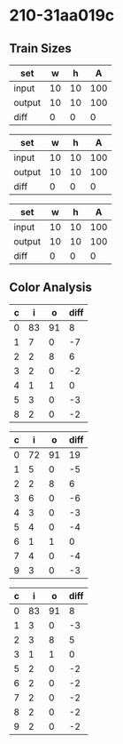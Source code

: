 # 210-31aa019c
## Train Sizes

|set|w|h|A|
|---|---|---|---|
|input|10|10|100|
|output|10|10|100|
|diff|0|0|0|


|set|w|h|A|
|---|---|---|---|
|input|10|10|100|
|output|10|10|100|
|diff|0|0|0|


|set|w|h|A|
|---|---|---|---|
|input|10|10|100|
|output|10|10|100|
|diff|0|0|0|


## Color Analysis

|c|i|o|diff|
|---|---|---|---|
|0|83|91|8|
|1|7|0|-7|
|2|2|8|6|
|3|2|0|-2|
|4|1|1|0|
|5|3|0|-3|
|8|2|0|-2|


|c|i|o|diff|
|---|---|---|---|
|0|72|91|19|
|1|5|0|-5|
|2|2|8|6|
|3|6|0|-6|
|4|3|0|-3|
|5|4|0|-4|
|6|1|1|0|
|7|4|0|-4|
|9|3|0|-3|


|c|i|o|diff|
|---|---|---|---|
|0|83|91|8|
|1|3|0|-3|
|2|3|8|5|
|3|1|1|0|
|5|2|0|-2|
|6|2|0|-2|
|7|2|0|-2|
|8|2|0|-2|
|9|2|0|-2|

